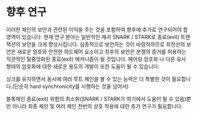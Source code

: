 # 향후 연구

이러한 체인의 보안과 관련된 이익을 주는 것을 포함하여 향후에 추가로 연구되어야 할 영역이 있습니다. 현재 연구 분야는 일반적인 재귀 SNARK / STARK로 종료(exit) 트랜잭션의 보안을 크게 향상시킵니다. 심층적으로 보안하는 것이 바람직하므로 최전선의 보안은 새로운 암호와 안전한 하드웨어 요소이고 최후의 보안은 분쟁의 증거를 허용하는 직관적인 탈중앙화된 종료(exit) 메커니즘이 될 것입니다. 페어링 암호화 나 다른 유사 형태의 암호화에 대한 새로운 용도의 개발이 또한 도움이 될 수 있습니다.

싱크를 유지하면서 동시에 여러 루트 체인을 볼 수 있는 능력은 더 특별한 것이 필요합니다.(단순히 hard synchronicity를 시행하는 것을 넘어서)

블록체인 종료(exit) 위험의 최소화(SNARK / STARK가 여기에서 도움이 될 수 있음)뿐만 아니라 최종 체인 및 여러 체인 전반의 상호 작용에 대한 추가 연구가 필요합니다.
